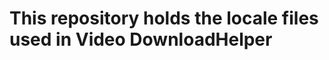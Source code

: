 This repository holds the locale files used in Video DownloadHelper
===================================================================

